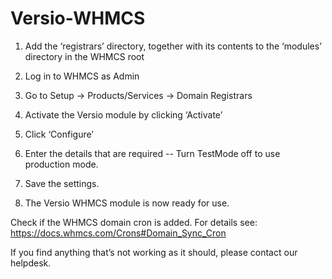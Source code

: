 # Versio-WHMCS

1. Add the ‘registrars’ directory, together with its contents to the ‘modules’ directory in the WHMCS root
2. Log in to WHMCS as Admin
3. Go to Setup -> Products/Services -> Domain Registrars
4. Activate the Versio module by clicking ‘Activate’
5. Click ‘Configure’
6. Enter the details that are required
-- Turn TestMode off to use production mode.

7. Save the settings.
8. The Versio WHMCS module is now ready for use.

Check if the WHMCS domain cron is added. 
For details see: https://docs.whmcs.com/Crons#Domain_Sync_Cron

If you find anything that’s not working as it should, please contact our helpdesk.